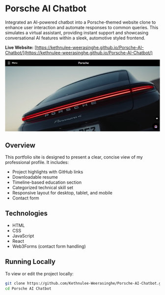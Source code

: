 # Porsche AI Chatbot

Integrated an AI-powered chatbot into a Porsche-themed website clone to enhance user interaction and automate responses to common queries. This simulates a virtual assistant, providing instant support and showcasing conversational AI features within a sleek, automotive styled frontend.

**Live Website:** [https://kethnulee-weerasinghe.github.io/Porsche-AI-Chatbot/](https://kethnulee-weerasinghe.github.io/Porsche-AI-Chatbot/)

![Website Preview](./preview.png)

## Overview

This portfolio site is designed to present a clear, concise view of my professional profile. It includes:

- Project highlights with GitHub links
- Downloadable resume
- Timeline-based education section
- Categorized technical skill set
- Responsive layout for desktop, tablet, and mobile
- Contact form

## Technologies

- HTML
- CSS
- JavaScript
- React
- Web3Forms (contact form handling)

## Running Locally

To view or edit the project locally:

```bash
git clone https://github.com/Kethnulee-Weerasinghe/Porsche-AI-Chatbot.git
cd Porsche AI Chatbot
